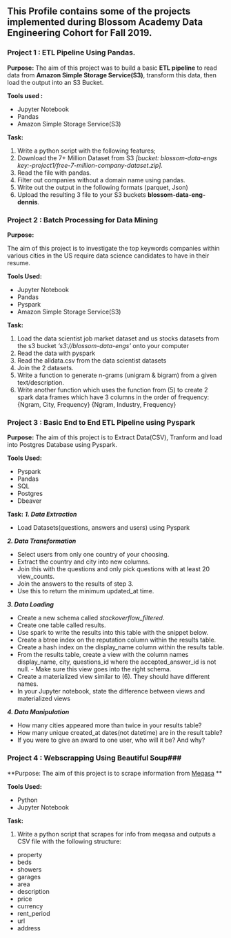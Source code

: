 ## This Profile contains some of the projects implemented during Blossom Academy Data Engineering Cohort for Fall 2019.

### Project 1 : ETL Pipeline Using Pandas.

**Purpose:**
The aim of this project was to build a basic **ETL pipeline** to read data from **Amazon Simple Storage Service(S3)**, transform this data, then load the output into an S3 Bucket.

**Tools used :**
- Jupyter Notebook
- Pandas
- Amazon Simple Storage Service(S3)

**Task:**
1. Write a python script with the following features; 
2. Download the 7+ Million Dataset from S3 *[bucket: blossom-data-engs key:-project1/free-7-million-company-dataset.zip].*
3. Read the file with pandas.
4. Filter out companies without a domain name using pandas.
5. Write out the output in the following formats (parquet, Json)
6. Upload the resulting 3 file to your S3 buckets **blossom-data-eng-dennis**.



### Project 2 :  Batch Processing for Data Mining

**Purpose:**

The aim of this project is to investigate the top keywords companies within various cities in the US require data science candidates to have in their resume.

**Tools Used:**
- Jupyter Notebook
- Pandas
- Pyspark
- Amazon Simple Storage Service(S3)
 
**Task:**

1. Load the data scientist job market dataset and us stocks datasets from the s3 bucket *‘s3://blossom-data-engs’* onto your computer
2. Read the data with pyspark
3.  Read the alldata.csv from the data scientist datasets
4. Join the 2 datasets.
5. Write a function to generate n-grams (unigram & bigram) from a given text/description. 
6. Write another function which uses the function from (5) to create 2 spark data frames which have 3 columns in the order of frequency: 
{Ngram, City, Frequency}
{Ngram, Industry, Frequency}



### Project 3 : Basic End to End ETL Pipeline using Pyspark

**Purpose:**
The aim of this project is to Extract Data(CSV), Tranform and load into Postgres Database using Pyspark.

**Tools Used:**
- Pyspark
- Pandas
- SQL
- Postgres
- Dbeaver

**Task:**
***1. Data Extraction***
- Load Datasets(questions, answers and users) using Pyspark

***2. Data Transformation***
- Select users from only one country of your choosing.
- Extract the country and city into new columns.
- Join this with the questions and only pick questions with at least 20 view_counts.
- Join the answers to the results of step 3.
- Use this to return the minimum updated_at time.

***3. Data Loading***
- Create a new schema called *stackoverflow_filtered*.
- Create one table called results. 
- Use spark to write the results into this table with the snippet below.
- Create a btree index on the reputation column within the results table.
- Create a hash index on the display_name column within the results table.
- From the results table, create a view with the column names display_name, city, questions_id where the accepted_answer_id is not null. - Make sure this view goes into the right schema.
- Create a materialized view similar to (6). They should have different names.
- In your Jupyter notebook, state the difference between views and materialized views

***4. Data Manipulation***
- How many cities appeared more than twice in your results table?
- How many unique created_at dates(not datetime) are in the result table?
- If you were to give an award to one user, who will it be? And why?




### Project 4 : Webscrapping Using Beautiful Soup###

**Purpose: The aim of this project is to scrape information from 	[Meqasa](https://www.meqasa.com) **

**Tools Used:**
- Python
- Jupyter Notebook

**Task:**
1. Write a python script that scrapes for info from meqasa and outputs a CSV file with the following structure:
- property 
- beds
- showers
- garages
- area
- description
- price
- currency
- rent_period
- url
- address

